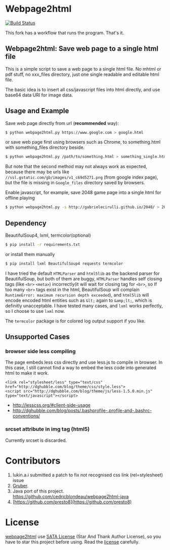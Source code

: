 
# Webpage2html

[![Build Status](https://travis-ci.org/zTrix/webpage2html.png)](https://travis-ci.org/zTrix/webpage2html)

This fork has a  workflow that runs the program. That's it.

## Webpage2html: Save web page to a single html file

This is a simple script to save a web page to a single html file. No mhtml or pdf stuff, no xxx_files directory, just one single readable and editable html file.

The basic idea is to insert all css/javascript files into html directly, and use base64 data URI for image data.

## Usage and Example

Save web page directly from url (**recommended** way):

```bash
$ python webpage2html.py https://www.google.com > google.html
```

or save web page first using browsers such as Chrome, to something.html with something_files directory beside.

```bash
$ python webpage2html.py /path/to/something.html > something_single.html
```

But note that the second method may not always work as expected, because there may be urls like `//ssl.gstatic.com/gb/images/v1_c69d5271.png` (from google index page), but the file is missing in `Google_files` directory saved by browsers.

Enable javascript, for example, save 2048 game page into a single html for offline playing

```bash
$ python webpage2html.py -s http://gabrielecirulli.github.io/2048/ > 2048.html
```

## Dependency

BeautifulSoup4, lxml, termcolor(optional)

```bash
$ pip install -r requirements.txt
```

or install them manually

```bash
$ pip install lxml BeautifulSoup4 requests termcolor
```

I have tried the default `HTMLParser` and `html5lib` as the backend parser for BeautifulSoup, but both of them are buggy, `HTMLParser` handles self closing tags (like `<br>` `<meta>`) incorrectly(it will wait for closing tag for `<br>`, so If too many `<br>` tags exist in the html, BeautifulSoup will complain `RuntimeError: maximum recursion depth exceeded`), and `html5lib` will encode encoded html entities such as `&lt;` again to `&amp;lt;`, which is definitly unacceptable. I have tested many cases, and `lxml` works perfectly, so I choose to use `lxml` now.

The `termcolor` package is for colored log output support if you like.

## Unsupported Cases

### browser side less compiling

The page embeds less css directly and use less.js to compile in browser. In this case, I still cannot find a way to embed the less code into generated html to make it work.

```
<link rel="stylesheet/less" type="text/css" href="http://dghubble.com/blog/theme/css/style.less">
<script src="http://dghubble.com/blog/theme/js/less-1.5.0.min.js" type="text/javascript"></script>
```

 - http://lesscss.org/#client-side-usage
 - http://dghubble.com/blog/posts/.bashprofile-.profile-and-.bashrc-conventions/

### srcset attribute in img tag (html5)

Currently srcset is discarded.

# Contributors

 1. lukin.a.i submitted a patch to fix not recognised css link (rel=stylesheet) issue
 1. [Gruber](https://github.com/GlassGruber).
 1. Java port of this project. https://github.com/cedricblondeau/webpage2html-java
 1. [https://github.com/presto8](https://github.com/presto8)

# License

[webpage2html] use [SATA License](LICENSE.txt) (Star And Thank Author License), so you have to star this project before using. Read the [license](LICENSE.txt) carefully.

[webpage2html]:https://github.com/zTrix/webpage2html


